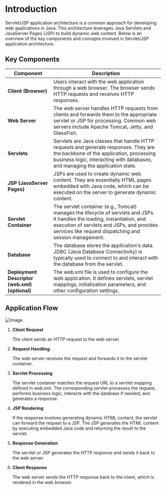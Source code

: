 # Introduction

Servlet/JSP application architecture is a common approach for developing web applications in Java. This architecture leverages Java Servlets and JavaServer Pages (JSP) to build dynamic web content. Below is an overview of the key components and concepts involved in Servlet/JSP application architecture.

## Key Components

| Component | Description |
|-----------|-------------|
| **Client (Browser)** | Users interact with the web application through a web browser. The browser sends HTTP requests and receives HTTP responses. |
| **Web Server** | The web server handles HTTP requests from clients and forwards them to the appropriate servlet or JSP for processing. Common web servers include Apache Tomcat, Jetty, and GlassFish. |
| **Servlets** | Servlets are Java classes that handle HTTP requests and generate responses. They are the backbone of the application, processing business logic, interacting with databases, and managing the application state. |
| **JSP (JavaServer Pages)** | JSPs are used to create dynamic web content. They are essentially HTML pages embedded with Java code, which can be executed on the server to generate dynamic content. |
| **Servlet Container** |  The servlet container (e.g., Tomcat) manages the lifecycle of servlets and JSPs. It handles the loading, instantiation, and execution of servlets and JSPs, and provides services like request dispatching and session management. |
| **Database** | The database stores the application's data. JDBC (Java Database Connectivity) is typically used to connect to and interact with the database from the servlet. |
| **Deployment Descriptor (web.xml) (optional)** | The web.xml file is used to configure the web application. It defines servlets, servlet mappings, initialization parameters, and other configuration settings. |

## Application Flow

![image](https://github.com/user-attachments/assets/31cbe5eb-dfee-4742-8b41-b632339251c3)

1. **Client Request**

   The client sends an HTTP request to the web server.

2. **Request Handling**

   The web server receives the request and forwards it to the servlet container.

3. **Servlet Processing**

   The servlet container matches the request URL to a servlet mapping defined in web.xml. The corresponding servlet processes the request, performs business logic, interacts with the database if needed, and generates a response.

4. **JSP Rendering**

   If the response involves generating dynamic HTML content, the servlet can forward the request to a JSP. The JSP generates the HTML content by executing embedded Java code and returning the result to the servlet.

5. **Response Generation**

   The servlet or JSP generates the HTTP response and sends it back to the web server.

6. **Client Response**

   The web server sends the HTTP response back to the client, which is rendered in the web browser.


